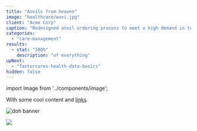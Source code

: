 ```yaml
---
title: "Anvils from heaven"
image: "healthcare/wuxi.jpg"
client: "Acme Corp"
caption: "Redesigned anvil ordering process to meet a high demand in toon town."
categories:
  - "care-management"
results:
  - stat: "100%"
    description: "of everything"
upNext:
  - "fastercures-health-data-basics"
hidden: false
---
```


import Image from '../components/image';

With some cool content and [links](https://www.google.com).

![doh banner](features/determinants-of-health/feature_banner.jpg)

<Image src="features/determinants-of-health/feature_banner.jpg"></Image>
